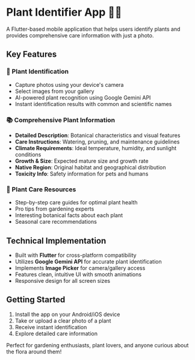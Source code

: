 # Plant Identifier App 🌿📱

A Flutter-based mobile application that helps users identify plants and provides comprehensive care information with just a photo.

## Key Features

### 🌱 Plant Identification
- Capture photos using your device's camera
- Select images from your gallery
- AI-powered plant recognition using Google Gemini API
- Instant identification results with common and scientific names

### 📚 Comprehensive Plant Information
- **Detailed Description**: Botanical characteristics and visual features
- **Care Instructions**: Watering, pruning, and maintenance guidelines
- **Climate Requirements**: Ideal temperature, humidity, and sunlight conditions
- **Growth & Size**: Expected mature size and growth rate
- **Native Region**: Original habitat and geographical distribution
- **Toxicity Info**: Safety information for pets and humans

### 🌿 Plant Care Resources
- Step-by-step care guides for optimal plant health
- Pro tips from gardening experts
- Interesting botanical facts about each plant
- Seasonal care recommendations

## Technical Implementation
- Built with **Flutter** for cross-platform compatibility
- Utilizes **Google Gemini API** for accurate plant identification
- Implements **Image Picker** for camera/gallery access
- Features clean, intuitive UI with smooth animations
- Responsive design for all screen sizes

## Getting Started
1. Install the app on your Android/iOS device
2. Take or upload a clear photo of a plant
3. Receive instant identification
4. Explore detailed care information

Perfect for gardening enthusiasts, plant lovers, and anyone curious about the flora around them!
